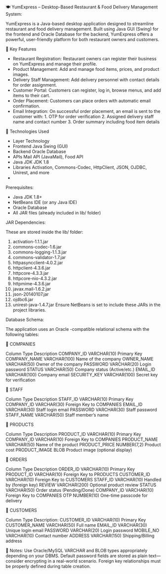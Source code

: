 🍽️ YumExpress – Desktop-Based Restaurant & Food Delivery Management System:

YumExpress is a Java-based desktop application designed to streamline restaurant and food delivery management.
Built using Java GUI (Swing) for the frontend and Oracle Database for the backend, YumExpress offers a powerful, user-friendly platform for both restaurant owners and customers.

🚀 Key Features
- Restaurant Registration: Restaurant owners can register their business on YumExpress and manage their profile.
- Product Management: Add and manage food items, prices, and product images.
- Delivery Staff Management: Add delivery personnel with contact details for order assignment.
- Customer Portal: Customers can register, log in, browse menus, and add items to their cart.
- Order Placement: Customers can place orders with automatic email confirmation.
- Email Integration: On successful order placement, an email is sent to the customer with: 1. OTP for order verification
                                                                                           2. Assigned delivery staff name and contact number
                                                                                           3. Order summary including food item details
  
                                                                                         

🧩 Technologies Used

- Layer	Technology
- Frontend	Java Swing (GUI)
- Backend	Oracle Database
- APIs	Mail API (JavaMail), Food API
- Java JDK	JDK 1.8
- Libraries	Activation, Commons-Codec, HttpClient, JSON, OJDBC, Unirest, and more
- 
Prerequisites:
- Java JDK 1.8+
- NetBeans IDE (or any Java IDE)
- Oracle Database
- All JAR files (already included in lib/ folder)

JAR Dependencies:

These are stored inside the lib/ folder:
1. activation-1.1.1.jar
2. commons-codec-1.6.jar
3. commons-logging-1.1.3.jar
4. commons-validator-1.7.jar
5. httpasyncclient-4.0.2.jar
6. httpclient-4.3.6.jar
7. httpcore-4.3.3.jar
8. httpcore-nio-4.3.2.jar
9. httpmime-4.3.6.jar
10. javax.mail-1.6.2.jar
11. json-20140107.jar
12. ojdbc6.jar
13. unirest-java-1.4.7.jar
Ensure NetBeans is set to include these JARs in the project libraries.

Database Schema:

The application uses an Oracle -compatible relational schema with the following tables:

🔸 COMPANIES

Column	        Type	         Description
COMPANY_ID	   VARCHAR(10)	   Primary Key
COMPANY_NAME	 VARCHAR(100)	   Name of the company
OWNER_NAME	   VARCHAR(50)	   Owner of the company
PASSWORD	     VARCHAR(20)	   Login password
STATUS	       VARCHAR(50)	   Company status (Active/etc.)
EMAIL_ID	     VARCHAR(100)	   Company email
SECURITY_KEY	 VARCHAR(100)	   Secret key for verification

🔸 STAFF

Column	       Type	        Description
STAFF_ID	     VARCHAR(10)	Primary Key
COMPANY_ID	   VARCHAR(30)	Foreign Key to COMPANIES
EMAIL_ID	     VARCHAR(30)	Staff login email
PASSWORD	     VARCHAR(30)	Staff password
STAFF_NAME	   VARCHAR(50)	Staff member’s name

🔸 PRODUCTS

Column	         Type	         Description
PRODUCT_ID	    VARCHAR(10)	   Primary Key
COMPANY_ID	    VARCHAR(10)	   Foreign Key to COMPANIES
PRODUCT_NAME	  VARCHAR(50)	   Name of the product
PRODUCT_PRICE	  NUMBER(7,2)	   Product cost
PRODUCT_IMAGE	  BLOB	         Product image (optional display)

🔸 ORDERS

Column	        Type	         Description
ORDER_ID	    VARCHAR(10)	    Primary Key
PRODUCT_ID	  VARCHAR(10)	    Foreign Key to PRODUCTS
CUSTOMER_ID	  VARCHAR(10)	    Foreign Key to CUSTOMERS
STAFF_ID	    VARCHAR(10)	    Handled by (foreign key)
REVIEW	      VARCHAR(200)	  Optional product review
STATUS	      VARCHAR(50)	    Order status (Pending/Done)
COMPANY_ID	  VARCHAR(10)	    Foreign Key to COMPANIES
OTP	          NUMBER(10)	    One-time passcode for delivery

🔸 CUSTOMERS

Column	           Type	         Description: 
CUSTOMER_ID	      VARCHAR(10)	   Primary Key
CUSTOMER_NAME	    VARCHAR(50)	   Full name
EMAIL_ID	        VARCHAR(30)	   Unique login email
PASSWORD	        VARCHAR(20)	   Login password
MOBILE_NO	        VARCHAR(10)	   Contact number
ADDRESS	          VARCHAR(150)	 Shipping/Billing address

🧩 Notes:
Use Oracle/MySQL VARCHAR and BLOB types appropriately depending on your DBMS.
Default password fields are stored as plain text—consider encrypting in a real-world scenario.
Foreign key relationships must be properly defined during table creation.
